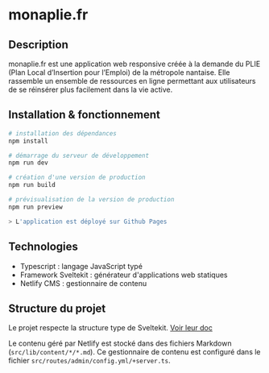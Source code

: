 # monaplie.fr

## Description

monaplie.fr est une application web responsive créée à la demande du PLIE (Plan Local d’Insertion pour l’Emploi) de la métropole nantaise. Elle rassemble un ensemble de ressources en ligne permettant aux utilisateurs de se réinsérer plus facilement dans la vie active.

## Installation & fonctionnement

```sh
# installation des dépendances
npm install

# démarrage du serveur de développement
npm run dev

# création d'une version de production
npm run build

# prévisualisation de la version de production
npm run preview

> L'application est déployé sur Github Pages
```

## Technologies

- Typescript : langage JavaScript typé
- Framework Sveltekit : générateur d'applications web statiques
- Netlify CMS : gestionnaire de contenu

## Structure du projet

Le projet respecte la structure type de Sveltekit. [Voir leur doc](https://kit.svelte.dev/docs/project-structure)

Le contenu géré par Netlify est stocké dans des fichiers Markdown (`src/lib/content/*/*.md`).
Ce gestionnaire de contenu est configuré dans le fichier `src/routes/admin/config.yml/+server.ts`.
